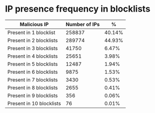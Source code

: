 # IP presence frequency in blocklists
| Malicious IP | Number of IPs | % |
|----|----|----|
| Present in 1 blocklist | 258837 | 40.14% |
| Present in 2 blocklists | 289774 | 44.93% |
| Present in 3 blocklists | 41750 | 6.47% |
| Present in 4 blocklists | 25651 | 3.98% |
| Present in 5 blocklists | 12487 | 1.94% |
| Present in 6 blocklists | 9875 | 1.53% |
| Present in 7 blocklists | 3430 | 0.53% |
| Present in 8 blocklists | 2655 | 0.41% |
| Present in 9 blocklists | 356 | 0.06% |
| Present in 10 blocklists | 76 | 0.01% |
